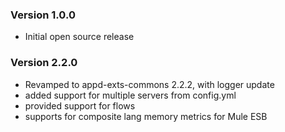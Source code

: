 
### Version 1.0.0

* Initial open source release

### Version 2.2.0

* Revamped to appd-exts-commons 2.2.2, with logger update
* added support for multiple servers from config.yml
* provided support for flows
* supports for composite lang memory metrics for Mule ESB